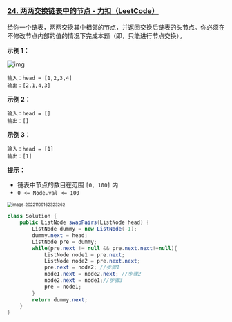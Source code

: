### [24. 两两交换链表中的节点 - 力扣（LeetCode）](https://leetcode.cn/problems/swap-nodes-in-pairs/description/)

给你一个链表，两两交换其中相邻的节点，并返回交换后链表的头节点。你必须在不修改节点内部的值的情况下完成本题（即，只能进行节点交换）。

 

**示例 1：**

![img](https://assets.leetcode.com/uploads/2020/10/03/swap_ex1.jpg)

```
输入：head = [1,2,3,4]
输出：[2,1,4,3]
```

**示例 2：**

```
输入：head = []
输出：[]
```

**示例 3：**

```
输入：head = [1]
输出：[1]
```

 

**提示：**

- 链表中节点的数目在范围 `[0, 100]` 内
- `0 <= Node.val <= 100`

<img src="https://palepics.oss-cn-guangzhou.aliyuncs.com/img/image-20221109162323262.png" alt="image-20221109162323262" style="zoom:67%;" />



```java
class Solution {
    public ListNode swapPairs(ListNode head) {
        ListNode dummy = new ListNode(-1);
        dummy.next = head;
        ListNode pre = dummy;
        while(pre.next != null && pre.next.next!=null){
            ListNode node1 = pre.next;
            ListNode node2 = pre.next.next;
            pre.next = node2; //步骤1
            node1.next = node2.next; //步骤2
            node2.next = node1;//步骤3
            pre = node1;
        }
        return dummy.next;
    }
}
```